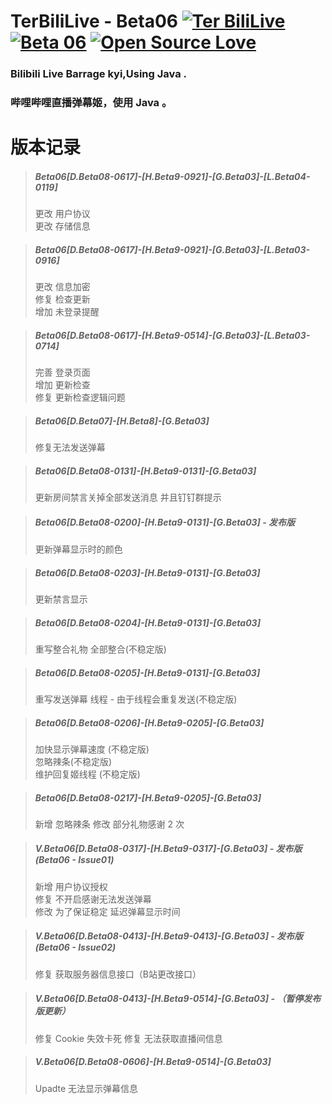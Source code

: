 # TerBiliLive - Beta06  [![Ter BiliLive](https://img.shields.io/badge/Ter-BiliLive-orange.svg)]() [![Beta 06](https://img.shields.io/badge/Beta-06-ff69b4.svg)]()  [![Open Source Love](https://badges.frapsoft.com/os/v2/open-source.svg?v=102)]()

### Bilibili Live Barrage kyi,Using Java .
### 哔哩哔哩直播弹幕姬，使用 Java 。  
 

# 版本记录
>##### Beta06[D.Beta08-0617]-[H.Beta9-0921]-[G.Beta03]-[L.Beta04-0119]
> 更改 用户协议  
> 更改 存储信息  

>##### Beta06[D.Beta08-0617]-[H.Beta9-0921]-[G.Beta03]-[L.Beta03-0916]
> 更改 信息加密  
> 修复 检查更新  
> 增加 未登录提醒
  
>##### Beta06[D.Beta08-0617]-[H.Beta9-0514]-[G.Beta03]-[L.Beta03-0714]  
> 完善 登录页面  
> 增加 更新检查  
> 修复 更新检查逻辑问题  

>##### Beta06[D.Beta07]-[H.Beta8]-[G.Beta03]  
> 修复无法发送弹幕

>##### Beta06[D.Beta08-0131]-[H.Beta9-0131]-[G.Beta03]  
> 更新房间禁言关掉全部发送消息 并且钉钉群提示

>##### Beta06[D.Beta08-0200]-[H.Beta9-0131]-[G.Beta03] - 发布版  
> 更新弹幕显示时的颜色

>##### Beta06[D.Beta08-0203]-[H.Beta9-0131]-[G.Beta03]  
> 更新禁言显示

>##### Beta06[D.Beta08-0204]-[H.Beta9-0131]-[G.Beta03]  
> 重写整合礼物 全部整合(不稳定版)

>##### Beta06[D.Beta08-0205]-[H.Beta9-0131]-[G.Beta03] 
> 重写发送弹幕 线程 - 由于线程会重复发送(不稳定版)

>##### Beta06[D.Beta08-0206]-[H.Beta9-0205]-[G.Beta03] 
> 加快显示弹幕速度 (不稳定版)  
> 忽略辣条(不稳定版)  
> 维护回复姬线程 (不稳定版)  

>##### Beta06[D.Beta08-0217]-[H.Beta9-0205]-[G.Beta03]  
> 新增 忽略辣条
> 修改 部分礼物感谢 2 次

>##### V.Beta06[D.Beta08-0317]-[H.Beta9-0317]-[G.Beta03] - 发布版(Beta06 - Issue01)
> 新增 用户协议授权  
> 修复 不开启感谢无法发送弹幕  
> 修改 为了保证稳定 延迟弹幕显示时间  

>##### V.Beta06[D.Beta08-0413]-[H.Beta9-0413]-[G.Beta03] - 发布版(Beta06 - Issue02)
> 修复 获取服务器信息接口（B站更改接口）  

>##### V.Beta06[D.Beta08-0413]-[H.Beta9-0514]-[G.Beta03] - （暂停发布版更新）
> 修复 Cookie 失效卡死 
> 修复 无法获取直播间信息 
   
>##### V.Beta06[D.Beta08-0606]-[H.Beta9-0514]-[G.Beta03]
>Upadte 无法显示弹幕信息

